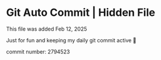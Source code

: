 # Git Auto Commit | Hidden File

This file was added Feb 12, 2025

Just for fun and keeping my daily git commit active 🤪

commit number: 2794523
